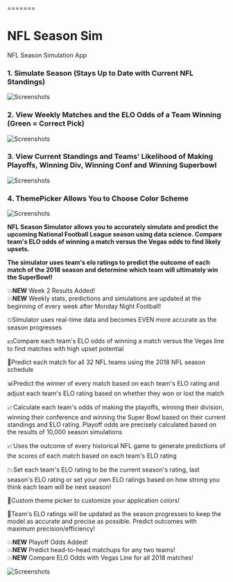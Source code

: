 =======
# NFL Season Sim
NFL Season Simulation App 

### 1.  Simulate Season (Stays Up to Date with Current NFL Standings)

![Screenshots](https://raw.githubusercontent.com/patpatchpatrick/NFLSeasonSimulator/master/app/docs/images/gif2.gif)

### 2.  View Weekly Matches and the ELO Odds of a Team Winning (Green = Correct Pick)

![Screenshots](https://raw.githubusercontent.com/patpatchpatrick/NFLSeasonSimulator/master/app/docs/images/gif1.gif)

### 3.  View Current Standings and Teams' Likelihood of Making Playoffs, Winning Div, Winning Conf and Winning Superbowl

![Screenshots](https://raw.githubusercontent.com/patpatchpatrick/NFLSeasonSimulator/master/app/docs/images/gif3.gif)

### 4.   ThemePicker Allows You to Choose Color Scheme

![Screenshots](https://raw.githubusercontent.com/patpatchpatrick/NFLSeasonSimulator/master/app/docs/images/gif4.gif)


<b>NFL Season Simulator allows you to accurately simulate and predict the upcoming National Football League season using data science. Compare team's ELO odds of winning a match versus the Vegas odds to find likely upsets. 

The simulator uses team's elo ratings to predict the outcome of each match of the 2018 season and determine which team will ultimately win the SuperBowl! </b>

💥<b>NEW</b> Week 2 Results Added!  
💥<b>NEW</b> Weekly stats, predictions and simulations are updated at the beginning of every week after Monday Night Football!

⏲Simulator uses real-time data and becomes EVEN more accurate as the season progresses

💵Compare each team's ELO odds of winning a match versus the Vegas line to find matches with high upset potential

🏈Predict each match for all 32 NFL teams using the 2018 NFL season schedule

📊Predict the winner of every match based on each team's ELO rating and adjust each team's ELO rating based on whether they won or lost the match

📈Calculate each team's odds of making the playoffs, winning their division, winning their conference and winning the Super Bowl based on their current standings and ELO rating. Playoff odds are precisely calculated based on the results of 10,000 season simulations 

📈Uses the outcome of every historical NFL game to generate predictions of the scores of each match based on each team's ELO rating

📉Set each team's ELO rating to be the current season's rating, last season's ELO rating or set your own ELO ratings based on how strong you think each team will be next season!

🎨Custom theme picker to customize your application colors!

📐Team's ELO ratings will be updated as the season progresses to keep the model as accurate and precise as possible. Predict outcomes with maximum precision/efficiency!

💥<b>NEW</b> Playoff Odds Added!  
💥<b>NEW</b> Predict head-to-head matchups for any two teams!  
💥<b>NEW</b> Compare ELO Odds with Vegas Line for all 2018 matches!  

![Screenshots](https://raw.githubusercontent.com/patpatchpatrick/NFLSeasonSimulator/master/app/docs/images/NflSeasonSimWebsiteProjectPage.png)


